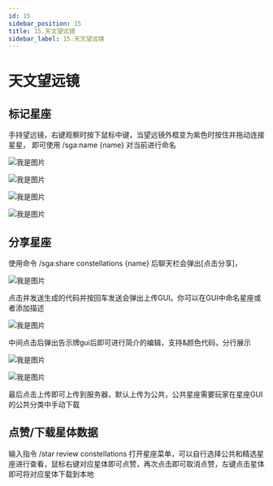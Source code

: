 ```yaml
---
id: 15
sidebar_position: 15
title: 15.天文望远镜
sidebar_label: 15.天文望远镜
---
```


# 天文望远镜

## 标记星座

手持望远镜，右键观察时按下鼠标中键，当望远镜外框变为紫色时按住并拖动连接星星，
即可使用 /sga:name {name} 对当前进行命名

![我是图片](/docs-img/tianwen_1_选中_dream_pep.png)

![我是图片](/docs-img/tianwen_2_已选中_dream_pep.png)

![我是图片](/docs-img/tianwen_3_正在连接_dream_pep.png)

![我是图片](/docs-img/tianwen_4_创建星座_dream_pep.png)

## 分享星座

使用命令 /sga:share constellations {name} 后聊天栏会弹出[点击分享]，

![我是图片](/docs-img/tianwen_5_dream_pep.png)

点击并发送生成的代码并按回车发送会弹出上传GUI。你可以在GUI中命名星座或者添加描述

![我是图片](/docs-img/tianwen_6_dream_pep.png)

中间点击后弹出告示牌gui后即可进行简介的编辑，支持&颜色代码，分行展示

![我是图片](/docs-img/tianwen_7_dream_pep.png)

![我是图片](/docs-img/tianwen_8_dream_pep.png)

最后点击上传即可上传到服务器，默认上传为公共，公共星座需要玩家在星座GUI的公共分类中手动下载

## 点赞/下载星体数据

输入指令 /star review constellations 打开星座菜单，可以自行选择公共和精选星座进行查看，鼠标右键对应星体即可点赞，再次点击即可取消点赞，左键点击星体即可将对应星体下载到本地